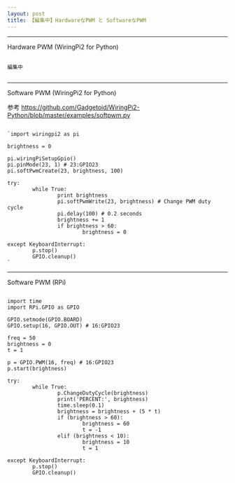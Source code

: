 ```yaml
---
layout: post
title: 【編集中】HardwareなPWM と SoftwareなPWM
---
```


------------------------------------
Hardware PWM (WiringPi2 for Python)


```

編集中


```

------------------------------------
Software PWM (WiringPi2 for Python)

参考
https://github.com/Gadgetoid/WiringPi2-Python/blob/master/examples/softpwm.py

```

`import wiringpi2 as pi

brightness = 0

pi.wiringPiSetupGpio()
pi.pinMode(23, 1) # 23:GPIO23
pi.softPwmCreate(23, brightness, 100)

try:
        while True:
                print brightness
                pi.softPwmWrite(23, brightness) # Change PWM duty cycle
                pi.delay(100) # 0.2 seconds
                brightness += 1
                if brightness > 60:
                        brightness = 0

except KeyboardInterrupt:
        p.stop()
        GPIO.cleanup()
`
```

------------------------------------
Software PWM (RPi)

```

import time
import RPi.GPIO as GPIO

GPIO.setmode(GPIO.BOARD)
GPIO.setup(16, GPIO.OUT) # 16:GPIO23

freq = 50
brightness = 0
t = 1

p = GPIO.PWM(16, freq) # 16:GPIO23
p.start(brightness)

try:
        while True:
                p.ChangeDutyCycle(brightness)
                print('PERCENT:', brightness)
                time.sleep(0.1)
                brightness = brightness + (5 * t)
                if (brightness > 60):
                        brightness = 60
                        t = -1
                elif (brightness < 10):
                        brightness = 10
                        t = 1

except KeyboardInterrupt:
        p.stop()
        GPIO.cleanup()

```
